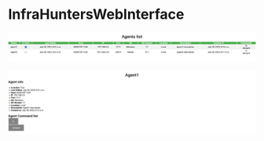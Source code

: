 # InfraHuntersWebInterface

![agent list](https://raw.githubusercontent.com/LucasJeanpierre/InfraHuntersWebInterface/main/IFHWI/C2/static/C2/images/screenshot0.png)

![agent info](https://raw.githubusercontent.com/LucasJeanpierre/InfraHuntersWebInterface/main/IFHWI/C2/static/C2/images/screenshot1.png)